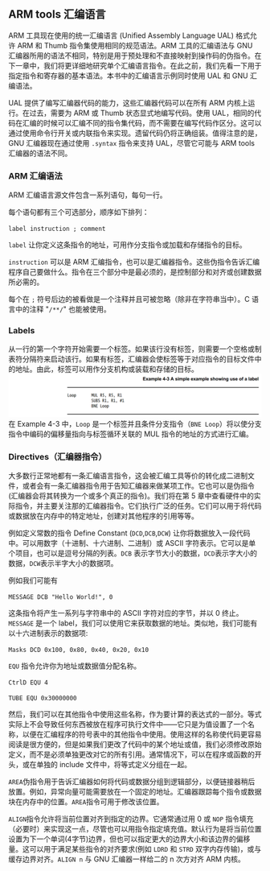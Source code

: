 ## ARM tools 汇编语言

ARM 工具现在使用的统一汇编语言 \(Unified Assembly Language UAL\) 格式允许 ARM 和 Thumb 指令集使用相同的规范语法。ARM 工具的汇编语法与 GNU 汇编器所用的语法不相同，特别是用于预处理和不直接映射到操作码的伪指令。在下一章中，我们将更详细地研究单个汇编语言指令。在此之前，我们先看一下用于指定指令和寄存器的基本语法。本书中的汇编语言示例同时使用 UAL 和 GNU 汇编语法。

UAL 提供了编写汇编器代码的能力，这些汇编器代码可以在所有 ARM 内核上运行。在过去，需要为 ARM 或 Thumb 状态显式地编写代码。使用 UAL，相同的代码在汇编的时候可以汇编不同的指令集代码，而不需要在编写代码作区分。这可以通过使用命令行开关或内联指令来实现。遗留代码仍将正确组装。值得注意的是，GNU 汇编器现在通过使用 `.syntax` 指令来支持 UAL，尽管它可能与 ARM tools 汇编器的语法不同。

### ARM 汇编语法

ARM 汇编语言源文件包含一系列语句，每句一行。

每个语句都有三个可选部分，顺序如下排列：

`label instruction ; comment`

`label` 让你定义这条指令的地址，可用作分支指令或加载和存储指令的目标。

`instruction` 可以是 ARM 汇编指令，也可以是汇编器指令。这些伪指令告诉汇编程序自己要做什么。指令在三个部分中是最必须的，是控制部分和对齐或创建数据所必需的。

每个在 `;` 符号后边的被看做是一个注释并且可被忽略（除非在字符串当中）。C 语言中的注释 "`/**/`" 也能被使用。

### Labels

从一行的第一个字符开始需要一个标签。如果该行没有标签，则需要一个空格或制表符分隔符来启动该行。如果有标签，汇编器会使标签等于对应指令的目标文件中的地址。由此，标签可以用作分支机构或装载和存储的目标。![](../assets/example4-3.png)在 Example 4-3 中，`Loop` 是一个标签并且条件分支指令（`BNE Loop`）将以使分支指令中编码的偏移量指向与标签循环关联的 MUL 指令的地址的方式进行汇编。

### Directives（汇编器指令）

大多数行正常地都有一条汇编语言指令，这会被汇编工具等价的转化成二进制文件，或者会有一条汇编器指令用于告知汇编器来做某项工作。它也可以是伪指令\(汇编器会将其转换为一个或多个真正的指令\)。我们将在第 5 章中查看硬件中的实际指令，并主要关注那的汇编器指令。它们执行广泛的任务。它们可以用于将代码或数据放在内存中的特定地址，创建对其他程序的引用等等。

例如定义常数的指令 Define Constant \(`DCD`,`DCB`,`DCW`\) 让你将数据放入一段代码中。可以用数字（十进制、十六进制、二进制）或 ASCII 字符表示。它可以是单个项目，也可以是逗号分隔的列表。`DCB` 表示字节大小的数据，`DCD`表示字大小的数据，`DCW`表示半字大小的数据项。

例如我们可能有

`MESSAGE DCB "Hello World!", 0`

这条指令将产生一系列与字符串中的 ASCII 字符对应的字节，并以 0 终止。`MESSAGE` 是一个 label，我们可以使用它来获取数据的地址。类似地，我们可能有以十六进制表示的数据项:

`Masks DCD 0x100, 0x80, 0x40, 0x20, 0x10`

`EQU` 指令允许你为地址或数据值分配名称。

`CtrlD EQU 4
`

`TUBE EQU 0x30000000`

然后，我们可以在其他指令中使用这些名称，作为要计算的表达式的一部分。等式实际上不会导致任何东西被放在程序可执行文件中——它只是为值设置了一个名称，以便在汇编程序的符号表中的其他指令中使用。使用这样的名称使代码更容易阅读是很方便的，但是如果我们更改了代码中的某个地址或值，我们必须修改原始定义，而不是必须单独更改对它的所有引用。通常情况下，可以在程序或函数的开头，或在单独的 include 文件中，将等式定义分组在一起。

`AREA`伪指令用于告诉汇编器如何将代码或数据分组到逻辑部分，以便链接器稍后放置。例如，异常向量可能需要放在一个固定的地址。汇编器跟踪每个指令或数据块在内存中的位置。`AREA`指令可用于修改该位置。

`ALIGN`指令允许将当前位置对齐到指定的边界。它通常通过用 0 或 `NOP` 指令填充（必要时）来实现这一点，尽管也可以用指令指定填充值。默认行为是将当前位置设置为下一个单词\(4字节\)边界，但也可以指定更大的边界大小和该边界的偏移量。这可以用于满足某些指令的对齐要求\(例如 `LDRD` 和 `STRD` 双字内存传输\)，或与缓存边界对齐。`ALIGN n` 与 GNU 汇编器一样给二的 n 次方对齐 ARM 内核。











